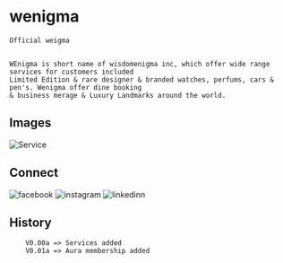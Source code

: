 # wenigma
    
    Official weigma 


    WEnigma is short name of wisdomenigma inc, which offer wide range services for customers included
    Limited Edition & rare designer & branded watches, perfums, cars & pen's. Wenigma offer dine booking 
    & business merage & Luxury Landmarks around the world.

    
## Images

 ![Service]([image](https://photos.google.com/share/AF1QipPJHYe7ukbIyyACa4abyaaGT9gLMtUeg-KMZlMRjH5JQcEA3h07LqkZqlFQzIuirw?key=WV93ZnRVY3NuTGI1SHhBVkR2THRlS2lYUTV1eE9B))

## Connect 

![facebook](https://www.facebook.com/wisdomenigma)
![instagram](https://www.instagram.com/wisdomenigma)
![linkedinn](https://www.linkedin.com/company/wisdom-enigma/)


## History

        V0.00a => Services added
        V0.01a => Aura membership added

    

